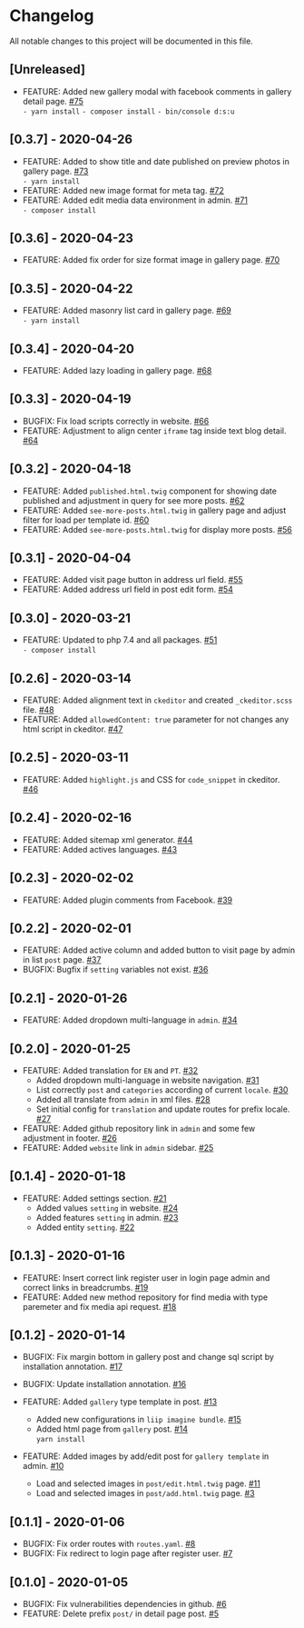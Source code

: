 # Changelog
All notable changes to this project will be documented in this file.

## [Unreleased]
- FEATURE: Added new gallery modal with facebook comments in gallery detail page. [#75](https://github.com/thomaskanzig/blog/pull/75)  
    `- yarn install`
    `- composer install`
    `- bin/console d:s:u`

## [0.3.7] - 2020-04-26
- FEATURE: Added to show title and date published on preview photos in gallery page. [#73](https://github.com/thomaskanzig/blog/pull/73)  
    `- yarn install`  
- FEATURE: Added new image format for meta tag. [#72](https://github.com/thomaskanzig/blog/pull/72)  
- FEATURE: Added edit media data environment in admin. [#71](https://github.com/thomaskanzig/blog/pull/71)  
    `- composer install`
    
## [0.3.6] - 2020-04-23
- FEATURE: Added fix order for size format image in gallery page. [#70](https://github.com/thomaskanzig/blog/pull/70)  

## [0.3.5] - 2020-04-22
- FEATURE: Added masonry list card in gallery page. [#69](https://github.com/thomaskanzig/blog/pull/69)  
    `- yarn install`
    
## [0.3.4] - 2020-04-20
- FEATURE: Added lazy loading in gallery page. [#68](https://github.com/thomaskanzig/blog/pull/68)

## [0.3.3] - 2020-04-19
- BUGFIX: Fix load scripts correctly in website. [#66](https://github.com/thomaskanzig/blog/pull/66)
- FEATURE: Adjustment to align center `iframe` tag inside text blog detail. [#64](https://github.com/thomaskanzig/blog/pull/64)

## [0.3.2] - 2020-04-18
- FEATURE: Added `published.html.twig` component for showing date published and adjustment in query for see more posts. [#62](https://github.com/thomaskanzig/blog/pull/62)
- FEATURE: Added `see-more-posts.html.twig` in gallery page and 
           adjust filter for load per template id. [#60](https://github.com/thomaskanzig/blog/pull/60)
- FEATURE: Added `see-more-posts.html.twig` for display more posts. [#56](https://github.com/thomaskanzig/blog/pull/56)

## [0.3.1] - 2020-04-04
- FEATURE: Added visit page button in address url field. [#55](https://github.com/thomaskanzig/blog/pull/55)
- FEATURE: Added address url field in post edit form. [#54](https://github.com/thomaskanzig/blog/pull/54)

## [0.3.0] - 2020-03-21
- FEATURE: Updated to php 7.4 and all packages. [#51](https://github.com/thomaskanzig/blog/pull/51)  
    `- composer install`

## [0.2.6] - 2020-03-14
- FEATURE: Added alignment text in `ckeditor` and created `_ckeditor.scss` file. [#48](https://github.com/thomaskanzig/blog/pull/48)
- FEATURE: Added `allowedContent: true` parameter for not changes any html script in ckeditor. [#47](https://github.com/thomaskanzig/blog/pull/47)

## [0.2.5] - 2020-03-11
- FEATURE: Added `highlight.js` and CSS for `code_snippet` in ckeditor. [#46](https://github.com/thomaskanzig/blog/pull/46)

## [0.2.4] - 2020-02-16
- FEATURE: Added sitemap xml generator. [#44](https://github.com/thomaskanzig/blog/pull/44)
- FEATURE: Added actives languages. [#43](https://github.com/thomaskanzig/blog/pull/43)

## [0.2.3] - 2020-02-02
- FEATURE: Added plugin comments from Facebook. [#39](https://github.com/thomaskanzig/blog/pull/39)

## [0.2.2] - 2020-02-01
- FEATURE: Added active column and added button to visit page by admin in list `post` page. [#37](https://github.com/thomaskanzig/blog/pull/37)
- BUGFIX: Bugfix if `setting` variables not exist. [#36](https://github.com/thomaskanzig/blog/pull/36)

## [0.2.1] - 2020-01-26
- FEATURE: Added dropdown multi-language in `admin`. [#34](https://github.com/thomaskanzig/blog/pull/34)

## [0.2.0] - 2020-01-25
- FEATURE: Added translation for `EN` and `PT`. [#32](https://github.com/thomaskanzig/blog/pull/32)
    - Added dropdown multi-language in website navigation. [#31](https://github.com/thomaskanzig/blog/pull/31)
    - List correctly `post` and `categories` according of current `locale`. [#30](https://github.com/thomaskanzig/blog/pull/30)
    - Added all translate from `admin` in xml files. [#28](https://github.com/thomaskanzig/blog/pull/28)
    - Set initial config for `translation` and update routes for prefix locale. [#27](https://github.com/thomaskanzig/blog/pull/27)
- FEATURE: Added github repository link in `admin` and some few adjustment in footer. [#26](https://github.com/thomaskanzig/blog/pull/26)
- FEATURE: Added `website` link in `admin` sidebar. [#25](https://github.com/thomaskanzig/blog/pull/25)

## [0.1.4] - 2020-01-18
- FEATURE: Added settings section. [#21](https://github.com/thomaskanzig/blog/pull/21)
    - Added values `setting` in website. [#24](https://github.com/thomaskanzig/blog/pull/24)
    - Added features `setting` in admin. [#23](https://github.com/thomaskanzig/blog/pull/23)
    - Added entity `setting`. [#22](https://github.com/thomaskanzig/blog/pull/22)

## [0.1.3] - 2020-01-16
- FEATURE: Insert correct link register user in login page admin and correct links in breadcrumbs. [#19](https://github.com/thomaskanzig/blog/pull/19)
- FEATURE: Added new method repository for find media with type paremeter and fix media api request. [#18](https://github.com/thomaskanzig/blog/pull/18)
        
## [0.1.2] - 2020-01-14
- BUGFIX: Fix margin bottom in gallery post and change sql script by installation annotation. [#17](https://github.com/thomaskanzig/blog/pull/17)
- BUGFIX: Update installation annotation. [#16](https://github.com/thomaskanzig/blog/pull/16)
- FEATURE: Added `gallery` type template in post. [#13](https://github.com/thomaskanzig/blog/pull/13)
    - Added new configurations in `liip imagine bundle`. [#15](https://github.com/thomaskanzig/blog/pull/15)  
    - Added html page from `gallery` post. [#14](https://github.com/thomaskanzig/blog/pull/14)  
        `yarn install` 
        
- FEATURE: Added images by add/edit post for `gallery template` in admin. [#10](https://github.com/thomaskanzig/blog/pull/10)
    - Load and selected images in `post/edit.html.twig` page. [#11](https://github.com/thomaskanzig/blog/pull/11)
    - Load and selected images in `post/add.html.twig` page. [#3](https://github.com/thomaskanzig/blog/pull/3)

## [0.1.1] - 2020-01-06
- BUGFIX: Fix order routes with `routes.yaml`. [#8](https://github.com/thomaskanzig/blog/pull/8)
- BUGFIX: Fix redirect to login page after register user. [#7](https://github.com/thomaskanzig/blog/pull/7)

## [0.1.0] - 2020-01-05
- BUGFIX: Fix vulnerabilities dependencies in github. [#6](https://github.com/thomaskanzig/blog/pull/6)
- FEATURE: Delete prefix `post/` in detail page post. [#5](https://github.com/thomaskanzig/blog/pull/5)
